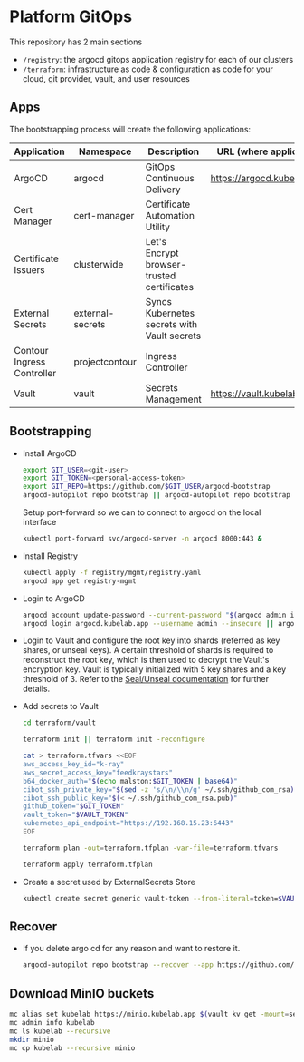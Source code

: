 # Platform GitOps

This repository has 2 main sections

- `/registry`: the argocd gitops application registry for each of our clusters
- `/terraform`: infrastructure as code & configuration as code for your cloud, git provider, vault, and user resources

## Apps

The bootstrapping process will create the following applications:

| Application                | Namespace        | Description                                 | URL (where applicable)             |
| ---------------------------| ---------------- | ------------------------------------------- | ---------------------------------- |
| ArgoCD                     | argocd           | GitOps Continuous Delivery                  | https://argocd.kubelab.app         |
| Cert Manager               | cert-manager     | Certificate Automation Utility              |                                    |
| Certificate Issuers        | clusterwide      | Let's Encrypt browser-trusted certificates  |                                    |
| External Secrets           | external-secrets | Syncs Kubernetes secrets with Vault secrets |                                    |
| Contour Ingress Controller | projectcontour   | Ingress Controller                          |                                    |
| Vault                      | vault            | Secrets Management                          | https://vault.kubelab.app          |

## Bootstrapping

- Install ArgoCD

  ```sh
  export GIT_USER=<git-user>
  export GIT_TOKEN=<personal-access-token>
  export GIT_REPO=https://github.com/$GIT_USER/argocd-bootstrap
  argocd-autopilot repo bootstrap || argocd-autopilot repo bootstrap --recover --app https://github.com/malston/argocd-bootstrap/bootstrap/argo-cd
  ```

  Setup port-forward so we can to connect to argocd on the local interface

  ```sh
  kubectl port-forward svc/argocd-server -n argocd 8000:443 &
  ```
  
- Install Registry

  ```sh
  kubectl apply -f registry/mgmt/registry.yaml
  argocd app get registry-mgmt
  ```

- Login to ArgoCD

  ```sh
  argocd account update-password --current-password "$(argocd admin initial-password -n argocd | head -1)"
  argocd login argocd.kubelab.app --username admin --insecure || argocd login argocd.kubelab.app --username admin --insecure --core
  ```

- Login to Vault and configure the root key into shards (referred as key shares, or unseal keys). A certain threshold of shards is required to reconstruct the root key, which is then used to decrypt the Vault's encryption key. Vault is typically initialized with 5 key shares and a key threshold of 3. Refer to the [Seal/Unseal documentation](https://developer.hashicorp.com/vault/docs/concepts/seal#seal-unseal) for further details.

- Add secrets to Vault

  ```sh
  cd terraform/vault

  terraform init || terraform init -reconfigure

  cat > terraform.tfvars <<EOF
  aws_access_key_id="k-ray"
  aws_secret_access_key="feedkraystars"
  b64_docker_auth="$(echo malston:$GIT_TOKEN | base64)"
  cibot_ssh_private_key="$(sed -z 's/\n/\\n/g' ~/.ssh/github_com_rsa)"
  cibot_ssh_public_key="$(< ~/.ssh/github_com_rsa.pub)"
  github_token="$GIT_TOKEN"
  vault_token="$VAULT_TOKEN"
  kubernetes_api_endpoint="https://192.168.15.23:6443"
  EOF

  terraform plan -out=terraform.tfplan -var-file=terraform.tfvars

  terraform apply terraform.tfplan
  ```

- Create a secret used by ExternalSecrets Store

  ```sh
  kubectl create secret generic vault-token --from-literal=token=$VAULT_TOKEN --namespace=external-secrets-operator
  ```

## Recover

- If you delete argo cd for any reason and want to restore it.

  ```sh
  argocd-autopilot repo bootstrap --recover --app https://github.com/malston/argocd-bootstrap/bootstrap/argo-cd
  ```

## Download MinIO buckets

  ```sh
  mc alias set kubelab https://minio.kubelab.app $(vault kv get -mount=secret -format=json ci-secrets | jq -r .data.data.accesskey) $(vault kv get -mount=secret -format=json ci-secrets | jq -r .data.data.secretkey)
  mc admin info kubelab
  mc ls kubelab --recursive
  mkdir minio
  mc cp kubelab --recursive minio
  ```

